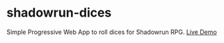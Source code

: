 # shadowrun-dices

Simple Progressive Web App to roll dices for Shadowrun RPG.
[Live Demo](https://josephcaillet.github.io/shadowrun-dices/index.html)
